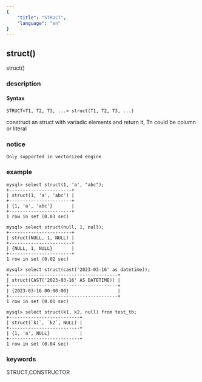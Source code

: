 ```yaml
---
{
    "title": "STRUCT",
    "language": "en"
}
---
```


<!-- 
Licensed to the Apache Software Foundation (ASF) under one
or more contributor license agreements.  See the NOTICE file
distributed with this work for additional information
regarding copyright ownership.  The ASF licenses this file
to you under the Apache License, Version 2.0 (the
"License"); you may not use this file except in compliance
with the License.  You may obtain a copy of the License at
  http://www.apache.org/licenses/LICENSE-2.0
Unless required by applicable law or agreed to in writing,
software distributed under the License is distributed on an
"AS IS" BASIS, WITHOUT WARRANTIES OR CONDITIONS OF ANY
KIND, either express or implied.  See the License for the
specific language governing permissions and limitations
under the License.
-->

## struct()

<version since="2.0.0">

struct()

</version>

### description

#### Syntax

`STRUCT<T1, T2, T3, ...> struct(T1, T2, T3, ...)`

construct an struct with variadic elements and return it, Tn could be column or literal

### notice

`Only supported in vectorized engine`

### example

```
mysql> select struct(1, 'a', "abc");
+-----------------------+
| struct(1, 'a', 'abc') |
+-----------------------+
| {1, 'a', 'abc'}       |
+-----------------------+
1 row in set (0.03 sec)

mysql> select struct(null, 1, null);
+-----------------------+
| struct(NULL, 1, NULL) |
+-----------------------+
| {NULL, 1, NULL}       |
+-----------------------+
1 row in set (0.02 sec)

mysql> select struct(cast('2023-03-16' as datetime));
+----------------------------------------+
| struct(CAST('2023-03-16' AS DATETIME)) |
+----------------------------------------+
| {2023-03-16 00:00:00}                  |
+----------------------------------------+
1 row in set (0.01 sec)

mysql> select struct(k1, k2, null) from test_tb;
+--------------------------+
| struct(`k1`, `k2`, NULL) |
+--------------------------+
| {1, 'a', NULL}           |
+--------------------------+
1 row in set (0.04 sec)
```

### keywords

STRUCT,CONSTRUCTOR